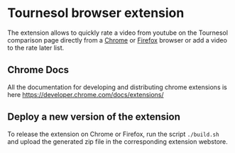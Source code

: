 # Tournesol browser extension

The extension allows to quickly rate a video from youtube on the Tournesol comparison page directly from a [Chrome](https://chrome.google.com/webstore/detail/tournesol-extension/nidimbejmadpggdgooppinedbggeacla?hl=en) or [Firefox](https://addons.mozilla.org/en-US/firefox/addon/tournesol-extension/) browser or add a video to the rate later list.
## Chrome Docs

All the documentation for developing and distributing chrome extensions is here https://developer.chrome.com/docs/extensions/

## Deploy a new version of the extension

To release the extension on Chrome or Firefox, run the script `./build.sh` and upload the generated zip file in the corresponding extension webstore.
